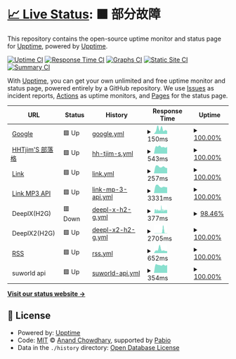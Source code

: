 # [📈 Live Status](https://demo.upptime.js.org): <!--live status--> **🟧 部分故障**

This repository contains the open-source uptime monitor and status page for [Upptime](https://upptime.js.org), powered by [Upptime](https://github.com/upptime/upptime).

[![Uptime CI](https://github.com/Hootrix/upptime/workflows/Uptime%20CI/badge.svg)](https://github.com/Hootrix/upptime/actions?query=workflow%3A%22Uptime+CI%22)
[![Response Time CI](https://github.com/Hootrix/upptime/workflows/Response%20Time%20CI/badge.svg)](https://github.com/Hootrix/upptime/actions?query=workflow%3A%22Response+Time+CI%22)
[![Graphs CI](https://github.com/Hootrix/upptime/workflows/Graphs%20CI/badge.svg)](https://github.com/Hootrix/upptime/actions?query=workflow%3A%22Graphs+CI%22)
[![Static Site CI](https://github.com/Hootrix/upptime/workflows/Static%20Site%20CI/badge.svg)](https://github.com/Hootrix/upptime/actions?query=workflow%3A%22Static+Site+CI%22)
[![Summary CI](https://github.com/Hootrix/upptime/workflows/Summary%20CI/badge.svg)](https://github.com/Hootrix/upptime/actions?query=workflow%3A%22Summary+CI%22)

With [Upptime](https://upptime.js.org), you can get your own unlimited and free uptime monitor and status page, powered entirely by a GitHub repository. We use [Issues](https://github.com/upptime/upptime/issues) as incident reports, [Actions](https://github.com/Hootrix/upptime/actions) as uptime monitors, and [Pages](https://demo.upptime.js.org) for the status page.

<!--start: status pages-->
<!-- This summary is generated by Upptime (https://github.com/upptime/upptime) -->
<!-- Do not edit this manually, your changes will be overwritten -->
<!-- prettier-ignore -->
| URL | Status | History | Response Time | Uptime |
| --- | ------ | ------- | ------------- | ------ |
| <img alt="" src="https://icons.duckduckgo.com/ip3/www.google.com.ico" height="13"> [Google](https://www.google.com) | 🟩 Up | [google.yml](https://github.com/Hootrix/upptime/commits/HEAD/history/google.yml) | <details><summary><img alt="Response time graph" src="./graphs/google/response-time-week.png" height="20"> 150ms</summary><br><a href="https://upptime.hhtjim.com/history/google"><img alt="Response time 110" src="https://img.shields.io/endpoint?url=https%3A%2F%2Fraw.githubusercontent.com%2FHootrix%2Fupptime%2FHEAD%2Fapi%2Fgoogle%2Fresponse-time.json"></a><br><a href="https://upptime.hhtjim.com/history/google"><img alt="24-hour response time 98" src="https://img.shields.io/endpoint?url=https%3A%2F%2Fraw.githubusercontent.com%2FHootrix%2Fupptime%2FHEAD%2Fapi%2Fgoogle%2Fresponse-time-day.json"></a><br><a href="https://upptime.hhtjim.com/history/google"><img alt="7-day response time 150" src="https://img.shields.io/endpoint?url=https%3A%2F%2Fraw.githubusercontent.com%2FHootrix%2Fupptime%2FHEAD%2Fapi%2Fgoogle%2Fresponse-time-week.json"></a><br><a href="https://upptime.hhtjim.com/history/google"><img alt="30-day response time 122" src="https://img.shields.io/endpoint?url=https%3A%2F%2Fraw.githubusercontent.com%2FHootrix%2Fupptime%2FHEAD%2Fapi%2Fgoogle%2Fresponse-time-month.json"></a><br><a href="https://upptime.hhtjim.com/history/google"><img alt="1-year response time 110" src="https://img.shields.io/endpoint?url=https%3A%2F%2Fraw.githubusercontent.com%2FHootrix%2Fupptime%2FHEAD%2Fapi%2Fgoogle%2Fresponse-time-year.json"></a></details> | <details><summary><a href="https://upptime.hhtjim.com/history/google">100.00%</a></summary><a href="https://upptime.hhtjim.com/history/google"><img alt="All-time uptime 100.00%" src="https://img.shields.io/endpoint?url=https%3A%2F%2Fraw.githubusercontent.com%2FHootrix%2Fupptime%2FHEAD%2Fapi%2Fgoogle%2Fuptime.json"></a><br><a href="https://upptime.hhtjim.com/history/google"><img alt="24-hour uptime 100.00%" src="https://img.shields.io/endpoint?url=https%3A%2F%2Fraw.githubusercontent.com%2FHootrix%2Fupptime%2FHEAD%2Fapi%2Fgoogle%2Fuptime-day.json"></a><br><a href="https://upptime.hhtjim.com/history/google"><img alt="7-day uptime 100.00%" src="https://img.shields.io/endpoint?url=https%3A%2F%2Fraw.githubusercontent.com%2FHootrix%2Fupptime%2FHEAD%2Fapi%2Fgoogle%2Fuptime-week.json"></a><br><a href="https://upptime.hhtjim.com/history/google"><img alt="30-day uptime 100.00%" src="https://img.shields.io/endpoint?url=https%3A%2F%2Fraw.githubusercontent.com%2FHootrix%2Fupptime%2FHEAD%2Fapi%2Fgoogle%2Fuptime-month.json"></a><br><a href="https://upptime.hhtjim.com/history/google"><img alt="1-year uptime 100.00%" src="https://img.shields.io/endpoint?url=https%3A%2F%2Fraw.githubusercontent.com%2FHootrix%2Fupptime%2FHEAD%2Fapi%2Fgoogle%2Fuptime-year.json"></a></details>
| <img alt="" src="https://icons.duckduckgo.com/ip3/www.hhtjim.com.ico" height="13"> [HHTjim'S 部落格](https://www.hhtjim.com) | 🟩 Up | [hh-tjim-s.yml](https://github.com/Hootrix/upptime/commits/HEAD/history/hh-tjim-s.yml) | <details><summary><img alt="Response time graph" src="./graphs/hh-tjim-s/response-time-week.png" height="20"> 543ms</summary><br><a href="https://upptime.hhtjim.com/history/hh-tjim-s"><img alt="Response time 584" src="https://img.shields.io/endpoint?url=https%3A%2F%2Fraw.githubusercontent.com%2FHootrix%2Fupptime%2FHEAD%2Fapi%2Fhh-tjim-s%2Fresponse-time.json"></a><br><a href="https://upptime.hhtjim.com/history/hh-tjim-s"><img alt="24-hour response time 533" src="https://img.shields.io/endpoint?url=https%3A%2F%2Fraw.githubusercontent.com%2FHootrix%2Fupptime%2FHEAD%2Fapi%2Fhh-tjim-s%2Fresponse-time-day.json"></a><br><a href="https://upptime.hhtjim.com/history/hh-tjim-s"><img alt="7-day response time 543" src="https://img.shields.io/endpoint?url=https%3A%2F%2Fraw.githubusercontent.com%2FHootrix%2Fupptime%2FHEAD%2Fapi%2Fhh-tjim-s%2Fresponse-time-week.json"></a><br><a href="https://upptime.hhtjim.com/history/hh-tjim-s"><img alt="30-day response time 534" src="https://img.shields.io/endpoint?url=https%3A%2F%2Fraw.githubusercontent.com%2FHootrix%2Fupptime%2FHEAD%2Fapi%2Fhh-tjim-s%2Fresponse-time-month.json"></a><br><a href="https://upptime.hhtjim.com/history/hh-tjim-s"><img alt="1-year response time 584" src="https://img.shields.io/endpoint?url=https%3A%2F%2Fraw.githubusercontent.com%2FHootrix%2Fupptime%2FHEAD%2Fapi%2Fhh-tjim-s%2Fresponse-time-year.json"></a></details> | <details><summary><a href="https://upptime.hhtjim.com/history/hh-tjim-s">100.00%</a></summary><a href="https://upptime.hhtjim.com/history/hh-tjim-s"><img alt="All-time uptime 98.27%" src="https://img.shields.io/endpoint?url=https%3A%2F%2Fraw.githubusercontent.com%2FHootrix%2Fupptime%2FHEAD%2Fapi%2Fhh-tjim-s%2Fuptime.json"></a><br><a href="https://upptime.hhtjim.com/history/hh-tjim-s"><img alt="24-hour uptime 100.00%" src="https://img.shields.io/endpoint?url=https%3A%2F%2Fraw.githubusercontent.com%2FHootrix%2Fupptime%2FHEAD%2Fapi%2Fhh-tjim-s%2Fuptime-day.json"></a><br><a href="https://upptime.hhtjim.com/history/hh-tjim-s"><img alt="7-day uptime 100.00%" src="https://img.shields.io/endpoint?url=https%3A%2F%2Fraw.githubusercontent.com%2FHootrix%2Fupptime%2FHEAD%2Fapi%2Fhh-tjim-s%2Fuptime-week.json"></a><br><a href="https://upptime.hhtjim.com/history/hh-tjim-s"><img alt="30-day uptime 96.85%" src="https://img.shields.io/endpoint?url=https%3A%2F%2Fraw.githubusercontent.com%2FHootrix%2Fupptime%2FHEAD%2Fapi%2Fhh-tjim-s%2Fuptime-month.json"></a><br><a href="https://upptime.hhtjim.com/history/hh-tjim-s"><img alt="1-year uptime 98.27%" src="https://img.shields.io/endpoint?url=https%3A%2F%2Fraw.githubusercontent.com%2FHootrix%2Fupptime%2FHEAD%2Fapi%2Fhh-tjim-s%2Fuptime-year.json"></a></details>
| <img alt="" src="https://icons.duckduckgo.com/ip3/link.hhtjim.com.ico" height="13"> [Link](https://link.hhtjim.com) | 🟩 Up | [link.yml](https://github.com/Hootrix/upptime/commits/HEAD/history/link.yml) | <details><summary><img alt="Response time graph" src="./graphs/link/response-time-week.png" height="20"> 257ms</summary><br><a href="https://upptime.hhtjim.com/history/link"><img alt="Response time 861" src="https://img.shields.io/endpoint?url=https%3A%2F%2Fraw.githubusercontent.com%2FHootrix%2Fupptime%2FHEAD%2Fapi%2Flink%2Fresponse-time.json"></a><br><a href="https://upptime.hhtjim.com/history/link"><img alt="24-hour response time 207" src="https://img.shields.io/endpoint?url=https%3A%2F%2Fraw.githubusercontent.com%2FHootrix%2Fupptime%2FHEAD%2Fapi%2Flink%2Fresponse-time-day.json"></a><br><a href="https://upptime.hhtjim.com/history/link"><img alt="7-day response time 257" src="https://img.shields.io/endpoint?url=https%3A%2F%2Fraw.githubusercontent.com%2FHootrix%2Fupptime%2FHEAD%2Fapi%2Flink%2Fresponse-time-week.json"></a><br><a href="https://upptime.hhtjim.com/history/link"><img alt="30-day response time 222" src="https://img.shields.io/endpoint?url=https%3A%2F%2Fraw.githubusercontent.com%2FHootrix%2Fupptime%2FHEAD%2Fapi%2Flink%2Fresponse-time-month.json"></a><br><a href="https://upptime.hhtjim.com/history/link"><img alt="1-year response time 861" src="https://img.shields.io/endpoint?url=https%3A%2F%2Fraw.githubusercontent.com%2FHootrix%2Fupptime%2FHEAD%2Fapi%2Flink%2Fresponse-time-year.json"></a></details> | <details><summary><a href="https://upptime.hhtjim.com/history/link">100.00%</a></summary><a href="https://upptime.hhtjim.com/history/link"><img alt="All-time uptime 99.94%" src="https://img.shields.io/endpoint?url=https%3A%2F%2Fraw.githubusercontent.com%2FHootrix%2Fupptime%2FHEAD%2Fapi%2Flink%2Fuptime.json"></a><br><a href="https://upptime.hhtjim.com/history/link"><img alt="24-hour uptime 100.00%" src="https://img.shields.io/endpoint?url=https%3A%2F%2Fraw.githubusercontent.com%2FHootrix%2Fupptime%2FHEAD%2Fapi%2Flink%2Fuptime-day.json"></a><br><a href="https://upptime.hhtjim.com/history/link"><img alt="7-day uptime 100.00%" src="https://img.shields.io/endpoint?url=https%3A%2F%2Fraw.githubusercontent.com%2FHootrix%2Fupptime%2FHEAD%2Fapi%2Flink%2Fuptime-week.json"></a><br><a href="https://upptime.hhtjim.com/history/link"><img alt="30-day uptime 100.00%" src="https://img.shields.io/endpoint?url=https%3A%2F%2Fraw.githubusercontent.com%2FHootrix%2Fupptime%2FHEAD%2Fapi%2Flink%2Fuptime-month.json"></a><br><a href="https://upptime.hhtjim.com/history/link"><img alt="1-year uptime 99.94%" src="https://img.shields.io/endpoint?url=https%3A%2F%2Fraw.githubusercontent.com%2FHootrix%2Fupptime%2FHEAD%2Fapi%2Flink%2Fuptime-year.json"></a></details>
| <img alt="" src="https://icons.duckduckgo.com/ip3/link.hhtjim.com.ico" height="13"> [Link MP3 API](https://link.hhtjim.com/163/5146554.mp3) | 🟩 Up | [link-mp-3-api.yml](https://github.com/Hootrix/upptime/commits/HEAD/history/link-mp-3-api.yml) | <details><summary><img alt="Response time graph" src="./graphs/link-mp-3-api/response-time-week.png" height="20"> 3331ms</summary><br><a href="https://upptime.hhtjim.com/history/link-mp-3-api"><img alt="Response time 3252" src="https://img.shields.io/endpoint?url=https%3A%2F%2Fraw.githubusercontent.com%2FHootrix%2Fupptime%2FHEAD%2Fapi%2Flink-mp-3-api%2Fresponse-time.json"></a><br><a href="https://upptime.hhtjim.com/history/link-mp-3-api"><img alt="24-hour response time 2889" src="https://img.shields.io/endpoint?url=https%3A%2F%2Fraw.githubusercontent.com%2FHootrix%2Fupptime%2FHEAD%2Fapi%2Flink-mp-3-api%2Fresponse-time-day.json"></a><br><a href="https://upptime.hhtjim.com/history/link-mp-3-api"><img alt="7-day response time 3331" src="https://img.shields.io/endpoint?url=https%3A%2F%2Fraw.githubusercontent.com%2FHootrix%2Fupptime%2FHEAD%2Fapi%2Flink-mp-3-api%2Fresponse-time-week.json"></a><br><a href="https://upptime.hhtjim.com/history/link-mp-3-api"><img alt="30-day response time 2947" src="https://img.shields.io/endpoint?url=https%3A%2F%2Fraw.githubusercontent.com%2FHootrix%2Fupptime%2FHEAD%2Fapi%2Flink-mp-3-api%2Fresponse-time-month.json"></a><br><a href="https://upptime.hhtjim.com/history/link-mp-3-api"><img alt="1-year response time 3252" src="https://img.shields.io/endpoint?url=https%3A%2F%2Fraw.githubusercontent.com%2FHootrix%2Fupptime%2FHEAD%2Fapi%2Flink-mp-3-api%2Fresponse-time-year.json"></a></details> | <details><summary><a href="https://upptime.hhtjim.com/history/link-mp-3-api">100.00%</a></summary><a href="https://upptime.hhtjim.com/history/link-mp-3-api"><img alt="All-time uptime 99.59%" src="https://img.shields.io/endpoint?url=https%3A%2F%2Fraw.githubusercontent.com%2FHootrix%2Fupptime%2FHEAD%2Fapi%2Flink-mp-3-api%2Fuptime.json"></a><br><a href="https://upptime.hhtjim.com/history/link-mp-3-api"><img alt="24-hour uptime 100.00%" src="https://img.shields.io/endpoint?url=https%3A%2F%2Fraw.githubusercontent.com%2FHootrix%2Fupptime%2FHEAD%2Fapi%2Flink-mp-3-api%2Fuptime-day.json"></a><br><a href="https://upptime.hhtjim.com/history/link-mp-3-api"><img alt="7-day uptime 100.00%" src="https://img.shields.io/endpoint?url=https%3A%2F%2Fraw.githubusercontent.com%2FHootrix%2Fupptime%2FHEAD%2Fapi%2Flink-mp-3-api%2Fuptime-week.json"></a><br><a href="https://upptime.hhtjim.com/history/link-mp-3-api"><img alt="30-day uptime 99.86%" src="https://img.shields.io/endpoint?url=https%3A%2F%2Fraw.githubusercontent.com%2FHootrix%2Fupptime%2FHEAD%2Fapi%2Flink-mp-3-api%2Fuptime-month.json"></a><br><a href="https://upptime.hhtjim.com/history/link-mp-3-api"><img alt="1-year uptime 99.59%" src="https://img.shields.io/endpoint?url=https%3A%2F%2Fraw.githubusercontent.com%2FHootrix%2Fupptime%2FHEAD%2Fapi%2Flink-mp-3-api%2Fuptime-year.json"></a></details>
| <img alt="" src="https://icons.duckduckgo.com/ip3/null.ico" height="13"> DeeplX(H2G) | 🟥 Down | [deepl-x-h2-g.yml](https://github.com/Hootrix/upptime/commits/HEAD/history/deepl-x-h2-g.yml) | <details><summary><img alt="Response time graph" src="./graphs/deepl-x-h2-g/response-time-week.png" height="20"> 377ms</summary><br><a href="https://upptime.hhtjim.com/history/deepl-x-h2-g"><img alt="Response time 502" src="https://img.shields.io/endpoint?url=https%3A%2F%2Fraw.githubusercontent.com%2FHootrix%2Fupptime%2FHEAD%2Fapi%2Fdeepl-x-h2-g%2Fresponse-time.json"></a><br><a href="https://upptime.hhtjim.com/history/deepl-x-h2-g"><img alt="24-hour response time 260" src="https://img.shields.io/endpoint?url=https%3A%2F%2Fraw.githubusercontent.com%2FHootrix%2Fupptime%2FHEAD%2Fapi%2Fdeepl-x-h2-g%2Fresponse-time-day.json"></a><br><a href="https://upptime.hhtjim.com/history/deepl-x-h2-g"><img alt="7-day response time 377" src="https://img.shields.io/endpoint?url=https%3A%2F%2Fraw.githubusercontent.com%2FHootrix%2Fupptime%2FHEAD%2Fapi%2Fdeepl-x-h2-g%2Fresponse-time-week.json"></a><br><a href="https://upptime.hhtjim.com/history/deepl-x-h2-g"><img alt="30-day response time 493" src="https://img.shields.io/endpoint?url=https%3A%2F%2Fraw.githubusercontent.com%2FHootrix%2Fupptime%2FHEAD%2Fapi%2Fdeepl-x-h2-g%2Fresponse-time-month.json"></a><br><a href="https://upptime.hhtjim.com/history/deepl-x-h2-g"><img alt="1-year response time 502" src="https://img.shields.io/endpoint?url=https%3A%2F%2Fraw.githubusercontent.com%2FHootrix%2Fupptime%2FHEAD%2Fapi%2Fdeepl-x-h2-g%2Fresponse-time-year.json"></a></details> | <details><summary><a href="https://upptime.hhtjim.com/history/deepl-x-h2-g">98.46%</a></summary><a href="https://upptime.hhtjim.com/history/deepl-x-h2-g"><img alt="All-time uptime 99.35%" src="https://img.shields.io/endpoint?url=https%3A%2F%2Fraw.githubusercontent.com%2FHootrix%2Fupptime%2FHEAD%2Fapi%2Fdeepl-x-h2-g%2Fuptime.json"></a><br><a href="https://upptime.hhtjim.com/history/deepl-x-h2-g"><img alt="24-hour uptime 99.99%" src="https://img.shields.io/endpoint?url=https%3A%2F%2Fraw.githubusercontent.com%2FHootrix%2Fupptime%2FHEAD%2Fapi%2Fdeepl-x-h2-g%2Fuptime-day.json"></a><br><a href="https://upptime.hhtjim.com/history/deepl-x-h2-g"><img alt="7-day uptime 98.46%" src="https://img.shields.io/endpoint?url=https%3A%2F%2Fraw.githubusercontent.com%2FHootrix%2Fupptime%2FHEAD%2Fapi%2Fdeepl-x-h2-g%2Fuptime-week.json"></a><br><a href="https://upptime.hhtjim.com/history/deepl-x-h2-g"><img alt="30-day uptime 99.50%" src="https://img.shields.io/endpoint?url=https%3A%2F%2Fraw.githubusercontent.com%2FHootrix%2Fupptime%2FHEAD%2Fapi%2Fdeepl-x-h2-g%2Fuptime-month.json"></a><br><a href="https://upptime.hhtjim.com/history/deepl-x-h2-g"><img alt="1-year uptime 99.35%" src="https://img.shields.io/endpoint?url=https%3A%2F%2Fraw.githubusercontent.com%2FHootrix%2Fupptime%2FHEAD%2Fapi%2Fdeepl-x-h2-g%2Fuptime-year.json"></a></details>
| <img alt="" src="https://icons.duckduckgo.com/ip3/null.ico" height="13"> DeeplX2(H2G) | 🟩 Up | [deepl-x2-h2-g.yml](https://github.com/Hootrix/upptime/commits/HEAD/history/deepl-x2-h2-g.yml) | <details><summary><img alt="Response time graph" src="./graphs/deepl-x2-h2-g/response-time-week.png" height="20"> 2705ms</summary><br><a href="https://upptime.hhtjim.com/history/deepl-x2-h2-g"><img alt="Response time 911" src="https://img.shields.io/endpoint?url=https%3A%2F%2Fraw.githubusercontent.com%2FHootrix%2Fupptime%2FHEAD%2Fapi%2Fdeepl-x2-h2-g%2Fresponse-time.json"></a><br><a href="https://upptime.hhtjim.com/history/deepl-x2-h2-g"><img alt="24-hour response time 379" src="https://img.shields.io/endpoint?url=https%3A%2F%2Fraw.githubusercontent.com%2FHootrix%2Fupptime%2FHEAD%2Fapi%2Fdeepl-x2-h2-g%2Fresponse-time-day.json"></a><br><a href="https://upptime.hhtjim.com/history/deepl-x2-h2-g"><img alt="7-day response time 2705" src="https://img.shields.io/endpoint?url=https%3A%2F%2Fraw.githubusercontent.com%2FHootrix%2Fupptime%2FHEAD%2Fapi%2Fdeepl-x2-h2-g%2Fresponse-time-week.json"></a><br><a href="https://upptime.hhtjim.com/history/deepl-x2-h2-g"><img alt="30-day response time 1110" src="https://img.shields.io/endpoint?url=https%3A%2F%2Fraw.githubusercontent.com%2FHootrix%2Fupptime%2FHEAD%2Fapi%2Fdeepl-x2-h2-g%2Fresponse-time-month.json"></a><br><a href="https://upptime.hhtjim.com/history/deepl-x2-h2-g"><img alt="1-year response time 911" src="https://img.shields.io/endpoint?url=https%3A%2F%2Fraw.githubusercontent.com%2FHootrix%2Fupptime%2FHEAD%2Fapi%2Fdeepl-x2-h2-g%2Fresponse-time-year.json"></a></details> | <details><summary><a href="https://upptime.hhtjim.com/history/deepl-x2-h2-g">100.00%</a></summary><a href="https://upptime.hhtjim.com/history/deepl-x2-h2-g"><img alt="All-time uptime 95.51%" src="https://img.shields.io/endpoint?url=https%3A%2F%2Fraw.githubusercontent.com%2FHootrix%2Fupptime%2FHEAD%2Fapi%2Fdeepl-x2-h2-g%2Fuptime.json"></a><br><a href="https://upptime.hhtjim.com/history/deepl-x2-h2-g"><img alt="24-hour uptime 100.00%" src="https://img.shields.io/endpoint?url=https%3A%2F%2Fraw.githubusercontent.com%2FHootrix%2Fupptime%2FHEAD%2Fapi%2Fdeepl-x2-h2-g%2Fuptime-day.json"></a><br><a href="https://upptime.hhtjim.com/history/deepl-x2-h2-g"><img alt="7-day uptime 100.00%" src="https://img.shields.io/endpoint?url=https%3A%2F%2Fraw.githubusercontent.com%2FHootrix%2Fupptime%2FHEAD%2Fapi%2Fdeepl-x2-h2-g%2Fuptime-week.json"></a><br><a href="https://upptime.hhtjim.com/history/deepl-x2-h2-g"><img alt="30-day uptime 100.00%" src="https://img.shields.io/endpoint?url=https%3A%2F%2Fraw.githubusercontent.com%2FHootrix%2Fupptime%2FHEAD%2Fapi%2Fdeepl-x2-h2-g%2Fuptime-month.json"></a><br><a href="https://upptime.hhtjim.com/history/deepl-x2-h2-g"><img alt="1-year uptime 95.51%" src="https://img.shields.io/endpoint?url=https%3A%2F%2Fraw.githubusercontent.com%2FHootrix%2Fupptime%2FHEAD%2Fapi%2Fdeepl-x2-h2-g%2Fuptime-year.json"></a></details>
| <img alt="" src="https://icons.duckduckgo.com/ip3/rss.hhtjim.com.ico" height="13"> [RSS](https://rss.hhtjim.com) | 🟩 Up | [rss.yml](https://github.com/Hootrix/upptime/commits/HEAD/history/rss.yml) | <details><summary><img alt="Response time graph" src="./graphs/rss/response-time-week.png" height="20"> 652ms</summary><br><a href="https://upptime.hhtjim.com/history/rss"><img alt="Response time 494" src="https://img.shields.io/endpoint?url=https%3A%2F%2Fraw.githubusercontent.com%2FHootrix%2Fupptime%2FHEAD%2Fapi%2Frss%2Fresponse-time.json"></a><br><a href="https://upptime.hhtjim.com/history/rss"><img alt="24-hour response time 398" src="https://img.shields.io/endpoint?url=https%3A%2F%2Fraw.githubusercontent.com%2FHootrix%2Fupptime%2FHEAD%2Fapi%2Frss%2Fresponse-time-day.json"></a><br><a href="https://upptime.hhtjim.com/history/rss"><img alt="7-day response time 652" src="https://img.shields.io/endpoint?url=https%3A%2F%2Fraw.githubusercontent.com%2FHootrix%2Fupptime%2FHEAD%2Fapi%2Frss%2Fresponse-time-week.json"></a><br><a href="https://upptime.hhtjim.com/history/rss"><img alt="30-day response time 487" src="https://img.shields.io/endpoint?url=https%3A%2F%2Fraw.githubusercontent.com%2FHootrix%2Fupptime%2FHEAD%2Fapi%2Frss%2Fresponse-time-month.json"></a><br><a href="https://upptime.hhtjim.com/history/rss"><img alt="1-year response time 494" src="https://img.shields.io/endpoint?url=https%3A%2F%2Fraw.githubusercontent.com%2FHootrix%2Fupptime%2FHEAD%2Fapi%2Frss%2Fresponse-time-year.json"></a></details> | <details><summary><a href="https://upptime.hhtjim.com/history/rss">100.00%</a></summary><a href="https://upptime.hhtjim.com/history/rss"><img alt="All-time uptime 99.57%" src="https://img.shields.io/endpoint?url=https%3A%2F%2Fraw.githubusercontent.com%2FHootrix%2Fupptime%2FHEAD%2Fapi%2Frss%2Fuptime.json"></a><br><a href="https://upptime.hhtjim.com/history/rss"><img alt="24-hour uptime 100.00%" src="https://img.shields.io/endpoint?url=https%3A%2F%2Fraw.githubusercontent.com%2FHootrix%2Fupptime%2FHEAD%2Fapi%2Frss%2Fuptime-day.json"></a><br><a href="https://upptime.hhtjim.com/history/rss"><img alt="7-day uptime 100.00%" src="https://img.shields.io/endpoint?url=https%3A%2F%2Fraw.githubusercontent.com%2FHootrix%2Fupptime%2FHEAD%2Fapi%2Frss%2Fuptime-week.json"></a><br><a href="https://upptime.hhtjim.com/history/rss"><img alt="30-day uptime 99.79%" src="https://img.shields.io/endpoint?url=https%3A%2F%2Fraw.githubusercontent.com%2FHootrix%2Fupptime%2FHEAD%2Fapi%2Frss%2Fuptime-month.json"></a><br><a href="https://upptime.hhtjim.com/history/rss"><img alt="1-year uptime 99.57%" src="https://img.shields.io/endpoint?url=https%3A%2F%2Fraw.githubusercontent.com%2FHootrix%2Fupptime%2FHEAD%2Fapi%2Frss%2Fuptime-year.json"></a></details>
| <img alt="" src="https://icons.duckduckgo.com/ip3/null.ico" height="13"> suworld api | 🟩 Up | [suworld-api.yml](https://github.com/Hootrix/upptime/commits/HEAD/history/suworld-api.yml) | <details><summary><img alt="Response time graph" src="./graphs/suworld-api/response-time-week.png" height="20"> 354ms</summary><br><a href="https://upptime.hhtjim.com/history/suworld-api"><img alt="Response time 340" src="https://img.shields.io/endpoint?url=https%3A%2F%2Fraw.githubusercontent.com%2FHootrix%2Fupptime%2FHEAD%2Fapi%2Fsuworld-api%2Fresponse-time.json"></a><br><a href="https://upptime.hhtjim.com/history/suworld-api"><img alt="24-hour response time 353" src="https://img.shields.io/endpoint?url=https%3A%2F%2Fraw.githubusercontent.com%2FHootrix%2Fupptime%2FHEAD%2Fapi%2Fsuworld-api%2Fresponse-time-day.json"></a><br><a href="https://upptime.hhtjim.com/history/suworld-api"><img alt="7-day response time 354" src="https://img.shields.io/endpoint?url=https%3A%2F%2Fraw.githubusercontent.com%2FHootrix%2Fupptime%2FHEAD%2Fapi%2Fsuworld-api%2Fresponse-time-week.json"></a><br><a href="https://upptime.hhtjim.com/history/suworld-api"><img alt="30-day response time 340" src="https://img.shields.io/endpoint?url=https%3A%2F%2Fraw.githubusercontent.com%2FHootrix%2Fupptime%2FHEAD%2Fapi%2Fsuworld-api%2Fresponse-time-month.json"></a><br><a href="https://upptime.hhtjim.com/history/suworld-api"><img alt="1-year response time 340" src="https://img.shields.io/endpoint?url=https%3A%2F%2Fraw.githubusercontent.com%2FHootrix%2Fupptime%2FHEAD%2Fapi%2Fsuworld-api%2Fresponse-time-year.json"></a></details> | <details><summary><a href="https://upptime.hhtjim.com/history/suworld-api">100.00%</a></summary><a href="https://upptime.hhtjim.com/history/suworld-api"><img alt="All-time uptime 100.00%" src="https://img.shields.io/endpoint?url=https%3A%2F%2Fraw.githubusercontent.com%2FHootrix%2Fupptime%2FHEAD%2Fapi%2Fsuworld-api%2Fuptime.json"></a><br><a href="https://upptime.hhtjim.com/history/suworld-api"><img alt="24-hour uptime 100.00%" src="https://img.shields.io/endpoint?url=https%3A%2F%2Fraw.githubusercontent.com%2FHootrix%2Fupptime%2FHEAD%2Fapi%2Fsuworld-api%2Fuptime-day.json"></a><br><a href="https://upptime.hhtjim.com/history/suworld-api"><img alt="7-day uptime 100.00%" src="https://img.shields.io/endpoint?url=https%3A%2F%2Fraw.githubusercontent.com%2FHootrix%2Fupptime%2FHEAD%2Fapi%2Fsuworld-api%2Fuptime-week.json"></a><br><a href="https://upptime.hhtjim.com/history/suworld-api"><img alt="30-day uptime 100.00%" src="https://img.shields.io/endpoint?url=https%3A%2F%2Fraw.githubusercontent.com%2FHootrix%2Fupptime%2FHEAD%2Fapi%2Fsuworld-api%2Fuptime-month.json"></a><br><a href="https://upptime.hhtjim.com/history/suworld-api"><img alt="1-year uptime 100.00%" src="https://img.shields.io/endpoint?url=https%3A%2F%2Fraw.githubusercontent.com%2FHootrix%2Fupptime%2FHEAD%2Fapi%2Fsuworld-api%2Fuptime-year.json"></a></details>

<!--end: status pages-->

[**Visit our status website →**](https://demo.upptime.js.org)

## 📄 License

- Powered by: [Upptime](https://github.com/upptime/upptime)
- Code: [MIT](./LICENSE) © [Anand Chowdhary](https://anandchowdhary.com), supported by [Pabio](https://pabio.com)
- Data in the `./history` directory: [Open Database License](https://opendatacommons.org/licenses/odbl/1-0/)
